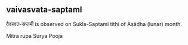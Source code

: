 ## vaivasvata-saptamI

वैवस्वत-सप्तमी is observed on Śukla-Saptamī tithi of Āṣāḍha (lunar) month.

Mitra rupa Surya Pooja

